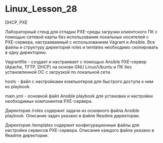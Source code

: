 # Linux_Lesson_28
DHCP, PXE

Лабораторный стенд для отладки PXE-среды загрузки клиентского ПК с помощью сетевой карты без использования локальных носителей с PXE-сервера, настраиваемый с использованием Vagrant и Ansible. Все файлы и структуру директорий roles и temlates необходимо скопировать в одну директорию.

Vagrantfile - создает и настраивает с помощью Ansible PXE-сервер (Apache, TFTP, DHCP) на основе GNU Linux/Ubuntu и ПК без установленной ОС с загрузкой по локальной сети.

hosts - файл с настройками компьютеров для быстрого доступа к ним из playbook.

main.yml - основной файл Ansible playbook для установки и настройки необходимых компонентов PXE-сервера.

Директория /roles содержит задачи из основного файла Ansible playbook. Описание задач указано в файле Readme директории.

Директория /templates содержит конфигурационные файлы для настройки сервисов PXE-сервера. Описание каждого файла указано в Readme директории.
